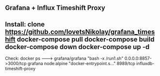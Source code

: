 Grafana + Influx Timeshift Proxy
---
Install:
clone https://github.com/IovetsNikolay/grafana_timeshift
docker-compose pull
docker-compose build 
docker-compose down
docker-compose up -d
---
Check:
docker ps --->
grafana/grafana     "bash -x /run1.sh"       0.0.0.0:8857->3000/tcp   grafana
node:alpine         "docker-entrypoint.s…"   8989/tcp                 influxdb-timeshift-proxy
